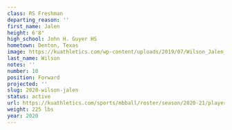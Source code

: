 ```yaml
---
class: RS Freshman
departing_reason: ''
first_name: Jalen
height: 6'8"
high_school: John H. Guyer HS
hometown: Denton, Texas
image: https://kuathletics.com/wp-content/uploads/2019/07/Wilson_Jalen_07182019-1024x853.jpg
last_name: Wilson
notes: ''
number: 10
position: Forward
projected: ''
slug: 2020-wilson-jalen
status: active
url: https://kuathletics.com/sports/mbball/roster/season/2020-21/player/jalen-wilson/
weight: 225 lbs
year: 2020
---
```

